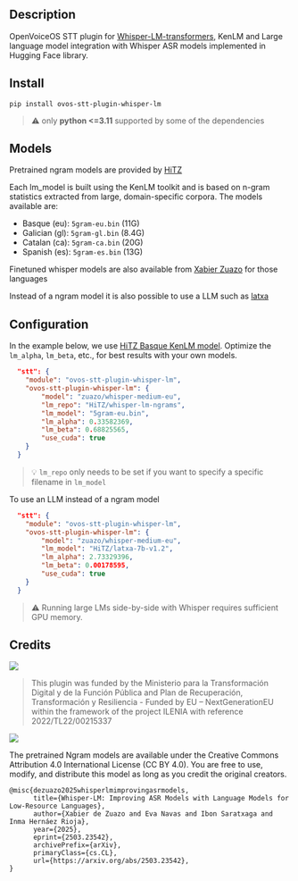 ## Description

OpenVoiceOS STT plugin for [Whisper-LM-transformers](https://github.com/hitz-zentroa/whisper-lm-transformers), KenLM and Large language model integration with Whisper ASR models implemented in Hugging Face library.

## Install

`pip install ovos-stt-plugin-whisper-lm`

> ⚠️ only **python <=3.11** supported by some of the dependencies

## Models

Pretrained ngram models are provided by [HiTZ](https://huggingface.co/HiTZ/whisper-lm-ngrams)

Each lm_model is built using the KenLM toolkit and is based on n-gram statistics extracted from large, domain-specific corpora. The models available are:

- Basque (eu): `5gram-eu.bin` (11G)
- Galician (gl): `5gram-gl.bin` (8.4G)
- Catalan (ca): `5gram-ca.bin` (20G)
- Spanish (es): `5gram-es.bin` (13G)

Finetuned whisper models are also available from [Xabier Zuazo](https://huggingface.co/zuazo) for those languages

Instead of a ngram model it is also possible to use a LLM such as [latxa](https://huggingface.co/collections/HiTZ/latxa-65a697e6838b3acc53677304)

## Configuration

In the example below, we use [HiTZ Basque KenLM model](https://huggingface.co/HiTZ/whisper-lm-ngrams). Optimize the `lm_alpha`, `lm_beta`, etc., for best results with your own models.

```json
  "stt": {
    "module": "ovos-stt-plugin-whisper-lm",
    "ovos-stt-plugin-whisper-lm": {
        "model": "zuazo/whisper-medium-eu",
        "lm_repo": "HiTZ/whisper-lm-ngrams",
        "lm_model": "5gram-eu.bin",
        "lm_alpha": 0.33582369,
        "lm_beta": 0.68825565,
        "use_cuda": true
    }
  }
```
> 💡 `lm_repo` only needs to be set if you want to specify a specific filename in `lm_model`


To use an LLM instead of a ngram model

```json
  "stt": {
    "module": "ovos-stt-plugin-whisper-lm",
    "ovos-stt-plugin-whisper-lm": {
        "model": "zuazo/whisper-medium-eu",
        "lm_model": "HiTZ/latxa-7b-v1.2",
        "lm_alpha": 2.73329396,
        "lm_beta": 0.00178595,
        "use_cuda": true
    }
  }
```
> ⚠️ Running large LMs side-by-side with Whisper requires sufficient GPU memory.


## Credits

![](img.png)

> This plugin was funded by the Ministerio para la Transformación Digital y de la Función Pública and Plan de Recuperación, Transformación y Resiliencia - Funded by EU – NextGenerationEU within the framework of the project ILENIA with reference 2022/TL22/00215337

![](img_1.png)

The pretrained Ngram models are available under the Creative Commons Attribution 4.0 International License (CC BY 4.0). You are free to use, modify, and distribute this model as long as you credit the original creators.

```
@misc{dezuazo2025whisperlmimprovingasrmodels,
      title={Whisper-LM: Improving ASR Models with Language Models for Low-Resource Languages}, 
      author={Xabier de Zuazo and Eva Navas and Ibon Saratxaga and Inma Hernáez Rioja},
      year={2025},
      eprint={2503.23542},
      archivePrefix={arXiv},
      primaryClass={cs.CL},
      url={https://arxiv.org/abs/2503.23542}, 
}
```

